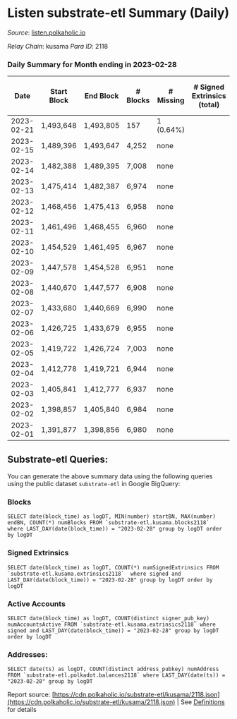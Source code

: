 # Listen substrate-etl Summary (Daily)

_Source_: [listen.polkaholic.io](https://listen.polkaholic.io)

*Relay Chain*: kusama
*Para ID*: 2118



### Daily Summary for Month ending in 2023-02-28


| Date | Start Block | End Block | # Blocks | # Missing | # Signed Extrinsics (total) | # Active Accounts | # Addresses with Balances | # Events | # Transfers | # XCM Transfers In | # XCM Transfers Out |
| ---- | ----------- | --------- | -------- | --------- | --------------------------- | ----------------- | ------------------------- | -------- | ----------- | ------------------ | ------------------- |
| 2023-02-21 | 1,493,648 | 1,493,805 | 157 | 1 (0.64%) |  |  |  | 314 |   |   |   |
| 2023-02-15 | 1,489,396 | 1,493,647 | 4,252 | none  |  |  |  | 8,506 |   |   |   |
| 2023-02-14 | 1,482,388 | 1,489,395 | 7,008 | none  |  |  |  | 14,020 |   |   |   |
| 2023-02-13 | 1,475,414 | 1,482,387 | 6,974 | none  |  |  |  | 13,952 |   |   |   |
| 2023-02-12 | 1,468,456 | 1,475,413 | 6,958 | none  |  |  | 2,053 | 13,920 |   |   |   |
| 2023-02-11 | 1,461,496 | 1,468,455 | 6,960 | none  |  |  | 2,053 | 13,924 |   |   |   |
| 2023-02-10 | 1,454,529 | 1,461,495 | 6,967 | none  |  |  | 2,053 | 13,937 |   |   |   |
| 2023-02-09 | 1,447,578 | 1,454,528 | 6,951 | none  |  |  | 2,053 | 13,906 |   |   |   |
| 2023-02-08 | 1,440,670 | 1,447,577 | 6,908 | none  |  |  | 2,053 | 13,820 |   |   |   |
| 2023-02-07 | 1,433,680 | 1,440,669 | 6,990 | none  |  |  | 2,053 | 13,984 |   |   |   |
| 2023-02-06 | 1,426,725 | 1,433,679 | 6,955 | none  |  |  | 2,053 | 13,914 |   |   |   |
| 2023-02-05 | 1,419,722 | 1,426,724 | 7,003 | none  |  |  | 2,053 | 14,010 |   |   |   |
| 2023-02-04 | 1,412,778 | 1,419,721 | 6,944 | none  |  |  | 2,053 | 13,892 |   |   |   |
| 2023-02-03 | 1,405,841 | 1,412,777 | 6,937 | none  |  |  | 2,053 | 13,877 |   |   |   |
| 2023-02-02 | 1,398,857 | 1,405,840 | 6,984 | none  |  |  | 2,053 | 13,972 |   |   |   |
| 2023-02-01 | 1,391,877 | 1,398,856 | 6,980 | none  |  |  | 2,053 | 13,964 |   |   |   |

## Substrate-etl Queries:
You can generate the above summary data using the following queries using the public dataset `substrate-etl` in Google BigQuery:


### Blocks
```
SELECT date(block_time) as logDT, MIN(number) startBN, MAX(number) endBN, COUNT(*) numBlocks FROM `substrate-etl.kusama.blocks2118`  where LAST_DAY(date(block_time)) = "2023-02-28" group by logDT order by logDT
```


### Signed Extrinsics
```
SELECT date(block_time) as logDT, COUNT(*) numSignedExtrinsics FROM `substrate-etl.kusama.extrinsics2118`  where signed and LAST_DAY(date(block_time)) = "2023-02-28" group by logDT order by logDT
```


### Active Accounts
```
SELECT date(block_time) as logDT, COUNT(distinct signer_pub_key) numAccountsActive FROM `substrate-etl.kusama.extrinsics2118` where signed and LAST_DAY(date(block_time)) = "2023-02-28" group by logDT order by logDT
```


### Addresses:
```
SELECT date(ts) as logDT, COUNT(distinct address_pubkey) numAddress FROM `substrate-etl.polkadot.balances2118` where LAST_DAY(date(ts)) = "2023-02-28" group by logDT
```



Report source: [https://cdn.polkaholic.io/substrate-etl/kusama/2118.json](https://cdn.polkaholic.io/substrate-etl/kusama/2118.json) | See [Definitions](/DEFINITIONS.md) for details

